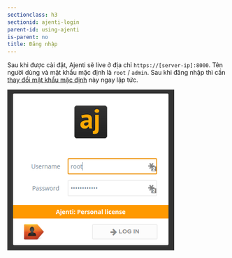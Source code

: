 ```yaml
---
sectionclass: h3
sectionid: ajenti-login
parent-id: using-ajenti
is-parent: no
title: Đăng nhập
---
```


Sau khi được cài đặt, Ajenti sẽ live ở địa chỉ `https://[server-ip]:8000`. Tên người dùng và mật khẩu mặc định là `root` / `admin`. Sau khi đăng nhập thì cần [thay đổi mật khẩu mặc định](#ajenti-change-password) này ngay lập tức.

![Ajenti login](img/server-administration/ajenti-login.png)
